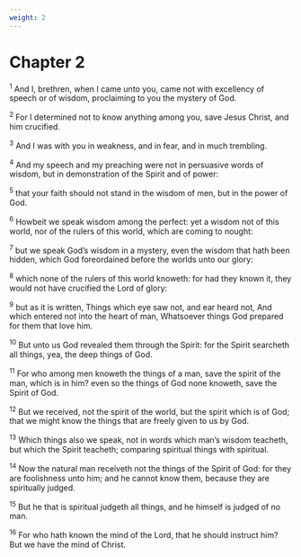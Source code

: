 ```yaml
---
weight: 2
---
```


# Chapter 2

<sup>1</sup> And I, brethren, when I came unto you, came not with excellency of speech or of wisdom, proclaiming to you the mystery of God. 

<sup>2</sup> For I determined not to know anything among you, save Jesus Christ, and him crucified. 

<sup>3</sup> And I was with you in weakness, and in fear, and in much trembling. 

<sup>4</sup> And my speech and my preaching were not in persuasive words of wisdom, but in demonstration of the Spirit and of power: 

<sup>5</sup> that your faith should not stand in the wisdom of men, but in the power of God. 

<sup>6</sup> Howbeit we speak wisdom among the perfect: yet a wisdom not of this world, nor of the rulers of this world, which are coming to nought: 

<sup>7</sup> but we speak God’s wisdom in a mystery, even the wisdom that hath been hidden, which God foreordained before the worlds unto our glory: 

<sup>8</sup> which none of the rulers of this world knoweth: for had they known it, they would not have crucified the Lord of glory: 

<sup>9</sup> but as it is written, Things which eye saw not, and ear heard not, And which entered not into the heart of man, Whatsoever things God prepared for them that love him. 

<sup>10</sup> But unto us God revealed them through the Spirit: for the Spirit searcheth all things, yea, the deep things of God. 

<sup>11</sup> For who among men knoweth the things of a man, save the spirit of the man, which is in him? even so the things of God none knoweth, save the Spirit of God. 

<sup>12</sup> But we received, not the spirit of the world, but the spirit which is of God; that we might know the things that are freely given to us by God. 

<sup>13</sup> Which things also we speak, not in words which man’s wisdom teacheth, but which the Spirit teacheth; comparing spiritual things with spiritual. 

<sup>14</sup> Now the natural man receiveth not the things of the Spirit of God: for they are foolishness unto him; and he cannot know them, because they are spiritually judged. 

<sup>15</sup> But he that is spiritual judgeth all things, and he himself is judged of no man. 

<sup>16</sup> For who hath known the mind of the Lord, that he should instruct him? But we have the mind of Christ. 



